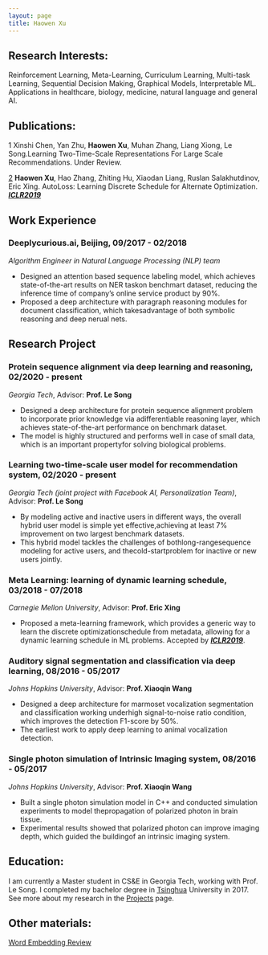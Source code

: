 ```yaml
---
layout: page
title: Haowen Xu
---
```


## **Research Interests**:
Reinforcement Learning, Meta-Learning, Curriculum Learning, Multi-task Learning, Sequential Decision Making, Graphical Models, Interpretable ML. Applications in healthcare, biology, medicine, natural language and general AI.

## **Publications**:
1 Xinshi Chen, Yan Zhu, **Haowen Xu**, Muhan Zhang, Liang Xiong, Le Song.Learning Two-Time-Scale Representations For Large Scale Recommendations. Under Review.

[2] **Haowen Xu**, Hao Zhang, Zhiting Hu, Xiaodan Liang, Ruslan Salakhutdinov, Eric Xing. AutoLoss: Learning Discrete Schedule for Alternate Optimization. ***[ICLR2019]***

## **Work Experience**
### **Deeplycurious.ai, Beijing**, 09/2017 - 02/2018
*Algorithm Engineer in Natural Language Processing (NLP) team*
* Designed an attention based sequence labeling model, which achieves state-of-the-art results on NER taskon benchmart dataset, reducing the inference time of company’s online service product by 90%.
* Proposed a deep architecture with paragraph reasoning modules for document classification, which takesadvantage of both symbolic reasoning and deep nerual nets.

## **Research Project**
### **Protein sequence alignment via deep learning and reasoning**, 02/2020 - present
*Georgia Tech*, Advisor: **Prof. Le Song**
* Designed a deep architecture for protein sequence alignment problem to incorporate prior knowledge via adifferentiable reasoning layer, which achieves state-of-the-art performance on benchmark dataset.
* The model is highly structured and performs well in case of small data, which is an important propertyfor solving biological problems.

### **Learning two-time-scale user model for recommendation system**, 02/2020 - present
*Georgia Tech (joint project with Facebook AI, Personalization Team)*, Advisor: **Prof. Le Song**
* By modeling active and inactive users in different ways, the overall hybrid user model is simple yet effective,achieving at least 7% improvement on two largest benchmark datasets.
* This hybrid model tackles the challenges of bothlong-rangesequence modeling for active users, and thecold-startproblem for inactive or new users jointly.

### **Meta Learning: learning of dynamic learning schedule**, 03/2018 - 07/2018
*Carnegie Mellon University*, Advisor: **Prof. Eric Xing**
* Proposed a meta-learning framework, which provides a generic way to learn the discrete optimizationschedule from metadata, allowing for a dynamic learning schedule in ML problems. Accepted by ***[ICLR2019]***.

### **Auditory signal segmentation and classification via deep learning**, 08/2016 - 05/2017
*Johns Hopkins University*, Advisor: **Prof. Xiaoqin Wang**
* Designed a deep architecture for marmoset vocalization segmentation and classification working underhigh signal-to-noise ratio condition, which improves the detection F1-score by 50%.
* The earliest work to apply deep learning to animal vocalization detection.

### **Single photon simulation of Intrinsic Imaging system**, 08/2016 - 05/2017
*Johns Hopkins University*, Advisor: **Prof. Xiaoqin Wang**
* Built a single photon simulation model in C++ and conducted simulation experiments to model thepropagation of polarized photon in brain tissue.
* Experimental results showed that polarized photon can improve imaging depth, which guided the buildingof an intrinsic imaging system.

## **Education**:
I am currently a Master student in CS&E in Georgia Tech, working with Prof. Le Song. I completed my bachelor degree in [Tsinghua] University in 2017. See more about my research in the [Projects] page.

## **Other materials**:
[Word Embedding Review]

[See more]: /projects.md
[proj-autoloss]: /projects.md#autoLoss
[proj-t2t]: /projects.md#t2t
[proj-focus]: /projects.md#focus
[Projects]: /projects.md
[Word Embedding Review]: /paper/Review-Word-Embedding.pdf
[2]: /paper/autoLoss.pdf
[ICLR2019]: /paper/autoLoss.pdf

[SAILING LAB]: http://www.sailing.cs.cmu.edu/main/
[deeplycurious.ai]: http://deeplycurious.ai/
[Tsinghua]: http://www.tsinghua.edu.cn/publish/thu2018en/index.html
[Laboratory of Auditory Neurophysiology]: http://wanglab.johnshopkins.edu/lab/WangLabWebsite/index.html
